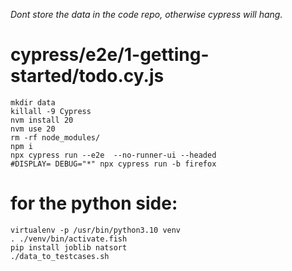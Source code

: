 
*Dont store the data in the code repo, otherwise cypress will hang.*

# cypress/e2e/1-getting-started/todo.cy.js
```
mkdir data
killall -9 Cypress
nvm install 20
nvm use 20
rm -rf node_modules/
npm i
npx cypress run --e2e  --no-runner-ui --headed
#DISPLAY= DEBUG="*" npx cypress run -b firefox

```

# for the python side:
```
virtualenv -p /usr/bin/python3.10 venv
. ./venv/bin/activate.fish
pip install joblib natsort
./data_to_testcases.sh
```
